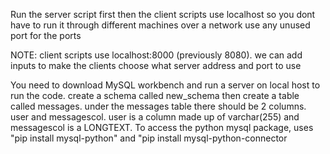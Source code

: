 Run the server script first then the client scripts
use localhost so you dont have to run it through different machines over a network
use any unused port for the ports

NOTE: client scripts use localhost:8000 (previously 8080). we can add inputs to make the clients choose what server address and port to use

You need to download MySQL workbench and run a server on local host to run the code. create a schema called new_schema then create a table called messages. under the messages table there should be 2 columns. user and messagescol. user is a column made up of varchar(255) and messagescol is a LONGTEXT. To access the python mysql package, uses "pip install mysql-python" and "pip install mysql-python-connector
